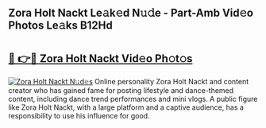 ## Zora Holt Nackt Le𝚊k𝚎d N𝚞𝚍e - Part-Amb Vid𝚎o Photos Le𝚊ks B12Hd

# <h2><a href="http://fb1bln8.evod.top/?m=Zora+Holt+Nackt">🔗 👉🔴 Zora Holt Nackt Vid𝚎o Ph𝚘t𝚘s</a></h2>

[![Zora Holt Nackt N𝚞d𝚎s](https://i.imgur.com/8V9OHl7.gif)](http://fb1bln8.evod.top/?m=Zora+Holt+Nackt)
Online personality Zora Holt Nackt and content creator who has gained fame for posting lifestyle and dance-themed content, including dance trend performances and mini vlogs. A public figure like Zora Holt Nackt, with a large platform and a captive audience, has a responsibility to use his influence for good. 
